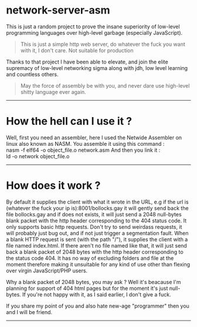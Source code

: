 # network-server-asm
This is just a random project to prove the insane superiority of low-level programming languages over high-level garbage (especially JavaScript).
> This is just a simple http web server, do whatever the fuck you want with it, I don't care.
Not suitable for production

Thanks to that project I have been able to elevate, and join the elite supremacy of low-level networking sigma along with jdh, low level learning and countless others.<br>
> May the force of assembly be with you, and never dare use high-level shitty language ever again.

-------------------------------------------------------------------------------------------------------------------------------------------------------------------------

# How the hell can I use it ?
Well, first you need an assembler, here I used the Netwide Assembler on linux also known as NASM.
You assemble it using this command : <br>
    nasm -f elf64 -o object_file.o network.asm
And then you link it : <br>
    ld -o network object_file.o
 
-----------------------------------------------------------------------------------------------------------------------------------------------------------------------
# How does it work ?
By default it supplies the client with what it wrote in the URL, e.g if the url is (whatever the fuck your ip is):8001/bollocks.gay it will gently send back the file bollocks.gay and if does not exists, it will just send a 2048 null-bytes blank packet with the http header corresponding to the 404 status code. It only supports basic http requests. Don't try to send weirdass requests, it will probably just bug out, and if not just trigger a segmentation fault. When a blank HTTP request is sent (with the path "/"), it supplies the client with a file named index.html. If there aren't no file named like that, it will just send back a blank packet of 2048 bytes with the http header corresponding to the status code 404. It has no way of excluding folders and file at the moment therefore making it unsuitable for any kind of use other than flexing over virgin JavaScript/PHP users.

Why a blank packet of 2048 bytes, you may ask ? Well it's beacause I'm planning for support of 404 html pages but for the moment it's just null-bytes. If you're not happy with it, as I said earlier, I don't give a fuck. 

If you share my point of you and also hate new-age "programmer" then you and I will be friend.

-----------------------------------------------------------------------------------------------------------------------------------------------------------------------

